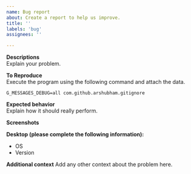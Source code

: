 ```yaml
---
name: Bug report
about: Create a report to help us improve.
title: ''
labels: 'bug'
assignees: ''

---
```


**Descriptions**  
Explain your problem.  






**To Reproduce**  
Execute the program using the following command and attach the data.

`
 G_MESSAGES_DEBUG=all com.github.arshubham.gitignore 
`





**Expected behavior**  
Explain how it should really perform.






**Screenshots**



**Desktop (please complete the following information):**
 - OS
 - Version
 

**Additional context**
Add any other context about the problem here.
